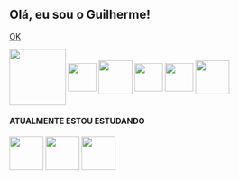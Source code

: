 <h2> Olá, eu sou o Guilherme!</h2>

<a href = "https://github.com/guilhermenascdecarv/guilhermenascdecarv/"> OK </a>

<div style = "display: inline-block;">
  <img align="center" heigth="100" width="100" src="https://cdn.jsdelivr.net/gh/devicons/devicon/icons/linux/linux-original.svg"/>
  <img align="center" heigth="40" width="50" src="https://cdn.jsdelivr.net/gh/devicons/devicon/icons/javascript/javascript-original.svg"/>
  <img align="center" heigth="50" width="60" src="https://cdn.jsdelivr.net/gh/devicons/devicon/icons/bootstrap/bootstrap-original.svg"/>
  <img align="center" heigth="40" width="50" src="https://cdn.jsdelivr.net/gh/devicons/devicon/icons/html5/html5-original.svg"/>
  <img align="center" heigth="40" width="50" src="https://cdn.jsdelivr.net/gh/devicons/devicon/icons/css3/css3-original.svg"/>
  <img align="center" heigth="50" width="60" src="https://cdn.jsdelivr.net/gh/devicons/devicon/icons/wordpress/wordpress-original.svg"/>
</div>
<br>
  <h4>ATUALMENTE ESTOU ESTUDANDO</h4>
<div style = "display: inline-block;">
  <img align="center" heigth="50" width="60" src="https://cdn.jsdelivr.net/gh/devicons/devicon/icons/react/react-original-wordmark.svg" />
  <img align="center" heigth="50" width="60" src="https://cdn.jsdelivr.net/gh/devicons/devicon/icons/php/php-original.svg"/>
  <img align="center" heigth="50" width="60" src="https://cdn.jsdelivr.net/gh/devicons/devicon/icons/mysql/mysql-original-wordmark.svg" />
</div>

<!--
**guilhermenascdecarv/guilhermenascdecarv** is a ✨ _special_ ✨ repository because its `README.md` (this file) appears on your GitHub profile.

Here are some ideas to get you started:
  
- 🌱 Estudando React.js
- 👯 I’m looking to collaborate on ...
- 🤔 I’m looking for help with ...
- 💬 Ask me about ...
- 📫 How to reach me: ...
- 😄 Pronouns: ele/dele
- ⚡ Fun fact: ...

<div style = "display: inline-block;">
<img height="180" src="https://github-readme-stats.vercel.app/api?username=guilhermenascdecarv&theme=blue-green">
<img height="180" src="https://github-readme-stats.vercel.app/api/top-langs/?username=guilhermenascdecarv&theme=blue-green">
</div>

https://github-readme-stats.vercel.app/api/top-langs/?username={username}&theme=blue-green
https://github-readme-stats.vercel.app/api?username={username}&theme=blue-green

	https://img.shields.io/badge/website-000000?style=for-the-badge&logo=About.me&logoColor=white
  https://img.shields.io/badge/LinkedIn-0077B5?style=for-the-badge&logo=linkedin&logoColor=white
  https://img.shields.io/badge/Netlify-00C7B7?style=for-the-badge&logo=netlify&logoColor=white
-->

